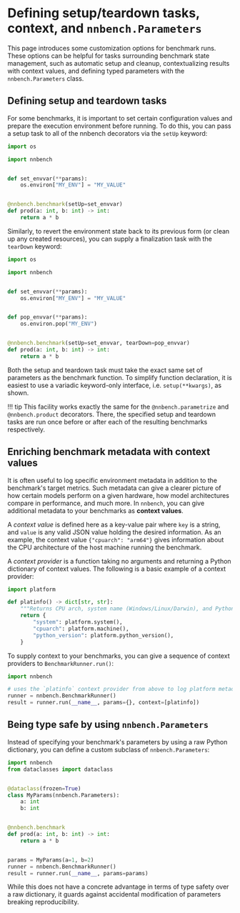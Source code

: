 # Defining setup/teardown tasks, context, and `nnbench.Parameters`

This page introduces some customization options for benchmark runs.
These options can be helpful for tasks surrounding benchmark state management, such as automatic setup and cleanup, contextualizing results with context values, and defining typed parameters with the `nnbench.Parameters` class.

## Defining setup and teardown tasks

For some benchmarks, it is important to set certain configuration values and prepare the execution environment before running.
To do this, you can pass a setup task to all of the nnbench decorators via the `setUp` keyword:

```python
import os

import nnbench


def set_envvar(**params):
    os.environ["MY_ENV"] = "MY_VALUE"


@nnbench.benchmark(setUp=set_envvar)
def prod(a: int, b: int) -> int:
    return a * b
```

Similarly, to revert the environment state back to its previous form (or clean up any created resources), you can supply a finalization task with the `tearDown` keyword:

```python
import os

import nnbench


def set_envvar(**params):
    os.environ["MY_ENV"] = "MY_VALUE"


def pop_envvar(**params):
    os.environ.pop("MY_ENV")


@nnbench.benchmark(setUp=set_envvar, tearDown=pop_envvar)
def prod(a: int, b: int) -> int:
    return a * b
```

Both the setup and teardown task must take the exact same set of parameters as the benchmark function. To simplify function declaration, it is easiest to use a variadic keyword-only interface, i.e. `setup(**kwargs)`, as shown.

!!! tip
    This facility works exactly the same for the `@nnbench.parametrize` and `@nnbench.product` decorators.
    There, the specified setup and teardown tasks are run once before or after each of the resulting benchmarks respectively.

## Enriching benchmark metadata with context values

It is often useful to log specific environment metadata in addition to the benchmark's target metrics.
Such metadata can give a clearer picture of how certain models perform on a given hardware, how model architectures compare in performance, and much more.
In `nnbench`, you can give additional metadata to your benchmarks as **context values**.

A _context value_ is defined here as a key-value pair where `key` is a string, and `value` is any valid JSON value holding the desired information.
As an example, the context value `{"cpuarch": "arm64"}` gives information about the CPU architecture of the host machine running the benchmark.

A _context provider_ is a function taking no arguments and returning a Python dictionary of context values. The following is a basic example of a context provider:

```python
import platform

def platinfo() -> dict[str, str]:
    """Returns CPU arch, system name (Windows/Linux/Darwin), and Python version."""
    return {
        "system": platform.system(),
        "cpuarch": platform.machine(),
        "python_version": platform.python_version(),
    }
```

To supply context to your benchmarks, you can give a sequence of context providers to `BenchmarkRunner.run()`:

```python
import nnbench

# uses the `platinfo` context provider from above to log platform metadata.
runner = nnbench.BenchmarkRunner()
result = runner.run(__name__, params={}, context=[platinfo])
```

## Being type safe by using `nnbench.Parameters`

Instead of specifying your benchmark's parameters by using a raw Python dictionary, you can define a custom subclass of `nnbench.Parameters`:

```python
import nnbench
from dataclasses import dataclass


@dataclass(frozen=True)
class MyParams(nnbench.Parameters):
    a: int
    b: int


@nnbench.benchmark
def prod(a: int, b: int) -> int:
    return a * b


params = MyParams(a=1, b=2)
runner = nnbench.BenchmarkRunner()
result = runner.run(__name__, params=params)
```

While this does not have a concrete advantage in terms of type safety over a raw dictionary, it guards against accidental modification of parameters breaking reproducibility.
